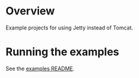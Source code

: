 # Overview

Example projects for using Jetty instead of Tomcat.

# Running the examples

See the [examples README](../README.md#running-the-examples).

